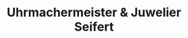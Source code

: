 ---
title: "Uhrmachermeister & Juwelier Seifert"
url: /calau/uhrmachermeister-und-juwelier-seifert/
shop: Schmuck
---